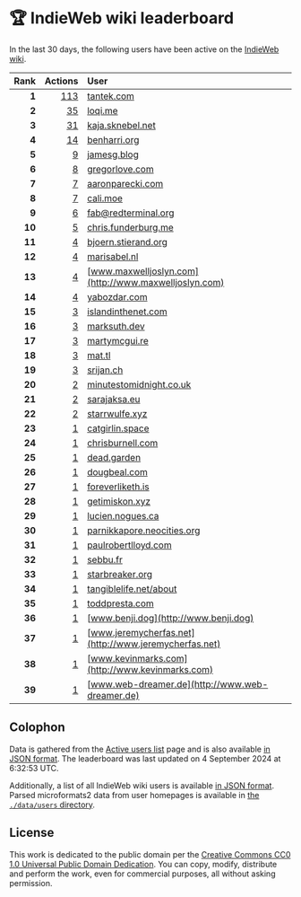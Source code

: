 # 🏆 IndieWeb wiki leaderboard

In the last 30 days, the following users have been active on the [IndieWeb wiki](https://indieweb.org).

| Rank | Actions | User |
|-----:|--------:|:-----|
| **1** | [113](https://indieweb.org/Special:Contributions/Tantek.com) | [tantek.com](http://tantek.com) |
| **2** | [35](https://indieweb.org/Special:Contributions/Loqi.me) | [loqi.me](http://loqi.me) |
| **3** | [31](https://indieweb.org/Special:Contributions/Kaja.sknebel.net) | [kaja.sknebel.net](http://kaja.sknebel.net) |
| **4** | [14](https://indieweb.org/Special:Contributions/Benharri.org) | [benharri.org](http://benharri.org) |
| **5** | [9](https://indieweb.org/Special:Contributions/Jamesg.blog) | [jamesg.blog](http://jamesg.blog) |
| **6** | [8](https://indieweb.org/Special:Contributions/Gregorlove.com) | [gregorlove.com](http://gregorlove.com) |
| **7** | [7](https://indieweb.org/Special:Contributions/Aaronparecki.com) | [aaronparecki.com](http://aaronparecki.com) |
| **8** | [7](https://indieweb.org/Special:Contributions/Cali.moe) | [cali.moe](http://cali.moe) |
| **9** | [6](https://indieweb.org/Special:Contributions/Fab@redterminal.org) | [fab@redterminal.org](http://fab@redterminal.org) |
| **10** | [5](https://indieweb.org/Special:Contributions/Chris.funderburg.me) | [chris.funderburg.me](http://chris.funderburg.me) |
| **11** | [4](https://indieweb.org/Special:Contributions/Bjoern.stierand.org) | [bjoern.stierand.org](http://bjoern.stierand.org) |
| **12** | [4](https://indieweb.org/Special:Contributions/Marisabel.nl) | [marisabel.nl](http://marisabel.nl) |
| **13** | [4](https://indieweb.org/Special:Contributions/Www.maxwelljoslyn.com) | [www.maxwelljoslyn.com](http://www.maxwelljoslyn.com) |
| **14** | [4](https://indieweb.org/Special:Contributions/Yabozdar.com) | [yabozdar.com](http://yabozdar.com) |
| **15** | [3](https://indieweb.org/Special:Contributions/Islandinthenet.com) | [islandinthenet.com](http://islandinthenet.com) |
| **16** | [3](https://indieweb.org/Special:Contributions/Marksuth.dev) | [marksuth.dev](http://marksuth.dev) |
| **17** | [3](https://indieweb.org/Special:Contributions/Martymcgui.re) | [martymcgui.re](http://martymcgui.re) |
| **18** | [3](https://indieweb.org/Special:Contributions/Mat.tl) | [mat.tl](http://mat.tl) |
| **19** | [3](https://indieweb.org/Special:Contributions/Srijan.ch) | [srijan.ch](http://srijan.ch) |
| **20** | [2](https://indieweb.org/Special:Contributions/Minutestomidnight.co.uk) | [minutestomidnight.co.uk](http://minutestomidnight.co.uk) |
| **21** | [2](https://indieweb.org/Special:Contributions/Sarajaksa.eu) | [sarajaksa.eu](http://sarajaksa.eu) |
| **22** | [2](https://indieweb.org/Special:Contributions/Starrwulfe.xyz) | [starrwulfe.xyz](http://starrwulfe.xyz) |
| **23** | [1](https://indieweb.org/Special:Contributions/Catgirlin.space) | [catgirlin.space](http://catgirlin.space) |
| **24** | [1](https://indieweb.org/Special:Contributions/Chrisburnell.com) | [chrisburnell.com](http://chrisburnell.com) |
| **25** | [1](https://indieweb.org/Special:Contributions/Dead.garden) | [dead.garden](http://dead.garden) |
| **26** | [1](https://indieweb.org/Special:Contributions/Dougbeal.com) | [dougbeal.com](http://dougbeal.com) |
| **27** | [1](https://indieweb.org/Special:Contributions/Foreverliketh.is) | [foreverliketh.is](http://foreverliketh.is) |
| **28** | [1](https://indieweb.org/Special:Contributions/Getimiskon.xyz) | [getimiskon.xyz](http://getimiskon.xyz) |
| **29** | [1](https://indieweb.org/Special:Contributions/Lucien.nogues.ca) | [lucien.nogues.ca](http://lucien.nogues.ca) |
| **30** | [1](https://indieweb.org/Special:Contributions/Parnikkapore.neocities.org) | [parnikkapore.neocities.org](http://parnikkapore.neocities.org) |
| **31** | [1](https://indieweb.org/Special:Contributions/Paulrobertlloyd.com) | [paulrobertlloyd.com](http://paulrobertlloyd.com) |
| **32** | [1](https://indieweb.org/Special:Contributions/Sebbu.fr) | [sebbu.fr](http://sebbu.fr) |
| **33** | [1](https://indieweb.org/Special:Contributions/Starbreaker.org) | [starbreaker.org](http://starbreaker.org) |
| **34** | [1](https://indieweb.org/Special:Contributions/Tangiblelife.net_about) | [tangiblelife.net/about](http://tangiblelife.net/about) |
| **35** | [1](https://indieweb.org/Special:Contributions/Toddpresta.com) | [toddpresta.com](http://toddpresta.com) |
| **36** | [1](https://indieweb.org/Special:Contributions/Www.benji.dog) | [www.benji.dog](http://www.benji.dog) |
| **37** | [1](https://indieweb.org/Special:Contributions/Www.jeremycherfas.net) | [www.jeremycherfas.net](http://www.jeremycherfas.net) |
| **38** | [1](https://indieweb.org/Special:Contributions/Www.kevinmarks.com) | [www.kevinmarks.com](http://www.kevinmarks.com) |
| **39** | [1](https://indieweb.org/Special:Contributions/Www.web-dreamer.de) | [www.web-dreamer.de](http://www.web-dreamer.de) |


## Colophon

Data is gathered from the [Active users list](https://indieweb.org/Special:ActiveUsers) page and is also available [in JSON format](https://github.com/jgarber623/indieweb-wiki-leaderboard/blob/main/data/leaderboard.json). The leaderboard was last updated on 4 September 2024 at 6:32:53 UTC.

Additionally, a list of all IndieWeb wiki users is available [in JSON format](https://github.com/jgarber623/indieweb-wiki-leaderboard/blob/main/data/users.json). Parsed microformats2 data from user homepages is available in [the `./data/users` directory](https://github.com/jgarber623/indieweb-wiki-leaderboard/blob/main/data/users).

## License

This work is dedicated to the public domain per the [Creative Commons CC0 1.0 Universal Public Domain Dedication](https://creativecommons.org/publicdomain/zero/1.0/). You can copy, modify, distribute and perform the work, even for commercial purposes, all without asking permission.

